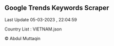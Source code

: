 

## Google Trends Keywords Scraper 
 
Last Update 05-03-2023 , 22:04:59

Country List :
VIETNAM.json



© Abdul Muttaqin 
